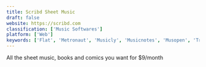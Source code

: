 ```yaml
---
title: Scribd Sheet Music
draft: false 
website: https://scribd.com
classification: ['Music Softwares']
platform: ['Web']
keywords: ['Flat', 'Metronaut', 'Musicly', 'Musicnotes', 'Musopen', 'Transposr']
---
```

All the sheet music, books and comics you want for $9/month